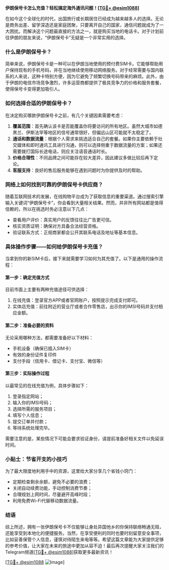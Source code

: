**伊朗保号卡怎么充值？轻松搞定海外通讯问题！[[TG💪+ @esim1088](https://t.me/s/esim1088)]**

在如今这个全球化的时代，出国旅行或长期居住已经成为越来越多人的选择。无论是商务出差、留学深造还是家庭团聚，只要离开自己的国家，通信问题就成为了一大困扰。而解决这个问题最直接的方法之一，就是购买当地的电话卡。对于计划前往伊朗的朋友来说，“伊朗保号卡”无疑是一个非常实用的选择。

### 什么是伊朗保号卡？

简单来说，伊朗保号卡是一种可以在伊朗当地使用的预付费SIM卡。它能够帮助用户保持现有的手机号码，并在当地继续使用移动网络服务。对于经常需要与国内联系的人来说，这种卡特别方便，因为它避免了频繁切换号码带来的麻烦。此外，由于伊朗的电信市场竞争激烈，许多运营商都提供了极具竞争力的价格和服务套餐，使得保号卡变得更加吸引人。

### 如何选择合适的伊朗保号卡？

在决定购买哪款伊朗保号卡之前，有几个关键因素需要考虑：

1. **覆盖范围**：首先确认该卡是否能覆盖你将要访问的所有地区。虽然大城市如德黑兰、伊斯法罕等地区的信号通常很好，但偏远山区可能就不太稳定了。
2. **通话和数据流量**：根据个人需求来挑选适合自己的套餐。如果你主要依赖于社交媒体和即时通讯工具进行沟通，则可以选择侧重于数据流量的方案；如果还需要拨打国际长途电话，则应关注语音通话时长。
3. **价格合理性**：不同品牌之间可能存在较大差异，因此建议多做比较后再下定论。
4. **客服支持**：良好的售后服务能够在遇到问题时为你提供及时的帮助。

### 网络上如何找到可靠的伊朗保号卡供应商？

随着互联网技术的发展，在线购物平台成为了获取信息的重要渠道。通过搜索引擎输入关键词“伊朗保号卡”，你会看到大量相关结果。然而，并非所有网站都是值得信赖的，所以在挑选时务必注意以下几点：
- 查看用户评价：真实用户的反馈往往比广告更可信。
- 核实资质证明：确保对方具备合法经营资格。
- 验证联系方式：正规商家都会公开其联系电话及地址等基本信息。

### 具体操作步骤——如何给伊朗保号卡充值？

当拿到你的新SIM卡后，接下来就需要学习如何为其充值了。以下是通用的操作流程：

#### 第一步：确定充值方式
目前市面上主要有两种充值途径可供选择：
1. 在线充值：登录官方APP或者官网账户，按照提示完成支付即可。
2. 实体店充值：前往附近的营业厅或者合作零售店，出示你的IMSI号码并支付相应金额。

#### 第二步：准备必要的资料
无论采用哪种方法，都需要准备好以下材料：
- 手机设备（确保已插入SIM卡）
- 有效的身份证件复印件
- 支付手段（信用卡、借记卡、支付宝、微信等）

#### 第三步：实际操作过程
以最常见的在线充值为例，具体步骤如下：
1. 登录指定网站；
2. 输入你的IMSI号码；
3. 选择所需的服务项目；
4. 填写个人信息；
5. 提交订单并付款；
6. 等待系统处理完毕。

需要注意的是，某些情况下可能会要求验证身份，请提前准备好相关文件以免延误时间。

### 小贴士：节省开支的小技巧

为了最大限度地利用手中的资源，这里给大家分享几个省钱小窍门：
- 定期检查剩余余额，避免不必要的浪费；
- 关闭自动续费功能，手动控制消费节奏；
- 合理规划上网时间，尽量避开高峰时段；
- 利用免费Wi-Fi代替移动数据流量。

### 结语

综上所述，拥有一张伊朗保号卡不仅能够让身处异国他乡的你保持联络畅通无阻，还能享受到本地化的便捷服务。当然，在享受便利的同时也要时刻留意安全事项，比如妥善保管个人信息，谨慎对待陌生来电等等。希望这篇文章能为大家提供足够的参考价值，让大家在未来的旅途中更加从容不迫！最后再次提醒大家关注我们的Telegram频道[[TG💪+ @esim1088](https://t.me/s/esim1088)]获取更多最新资讯！

[[TG💪+ @esim1088](https://t.me/s/esim1088) ![Image](https://i.postimg.cc/4NQfJmqS/Snipaste-2025-05-13-00-14-12.png)]
